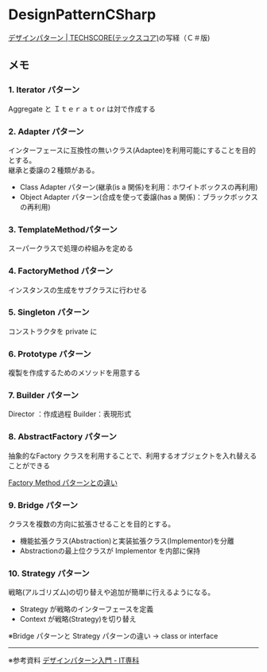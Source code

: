# DesignPatternCSharp

[デザインパターン | TECHSCORE(テックスコア)](http://www.techscore.com/tech/DesignPattern/index.html/)の写経（Ｃ＃版)

## メモ
### 1. Iterator パターン
Aggregate と Ｉｔｅｒａｔｏr は対で作成する

### 2. Adapter パターン
インターフェースに互換性の無いクラス(Adaptee)を利用可能にすることを目的とする。  
継承と委譲の２種類がある。
- Class Adapter パターン(継承(is a 関係)を利用：ホワイトボックスの再利用)
- Object Adapter パターン(合成を使って委譲(has a 関係)：ブラックボックスの再利用)



### 3. TemplateMethodパターン
スーパークラスで処理の枠組みを定める

### 4. FactoryMethod パターン
インスタンスの生成をサブクラスに行わせる

### 5. Singleton パターン
コンストラクタを private に

### 6. Prototype パターン
複製を作成するためのメソッドを用意する

### 7. Builder パターン
Director ：作成過程
Builder：表現形式

### 8. AbstractFactory パターン
抽象的なFactory クラスを利用することで、利用するオブジェクトを入れ替えることができる

[Factory Method パターンとの違い](https://ja.wikipedia.org/wiki/Abstract_Factory_%E3%83%91%E3%82%BF%E3%83%BC%E3%83%B3#Factory_Method_.E3.83.91.E3.82.BF.E3.83.BC.E3.83.B3.E3.81.A8.E3.81.AE.E9.81.95.E3.81.84)


### 9. Bridge パターン
クラスを複数の方向に拡張させることを目的とする。
- 機能拡張クラス(Abstraction)と実装拡張クラス(Implementor)を分離
- Abstractionの最上位クラスが Implementor を内部に保持


### 10. Strategy パターン
戦略(アルゴリズム)の切り替えや追加が簡単に行えるようになる。
- Strategy が戦略のインターフェースを定義
- Context が戦略(Strategy)を切り替え

※Bridge パターンと Strategy パターンの違い -> class or interface

- - -
※参考資料
[デザインパターン入門 - IT専科](http://www.itsenka.com/contents/development/designpattern/)
